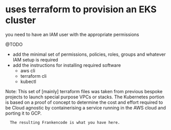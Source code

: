 # uses terraform to provision an EKS cluster

you need to have an IAM user with the appropriate permissions

@TODO 
 - add the minimal set of permissions, policies, roles, groups and whatever IAM setup is required
 - add the instructions for installing required software
   - aws cli
   - terraform cli
   - kubectl

Note: This set of [mainly] terraform files was taken from previous bespoke projects to 
      launch special purpose VPCs or stacks. The Kubernetes portion is based on a proof of concept
      to determine the cost and effort required to be Cloud agnostic by containerising 
      a service running in the AWS cloud and porting it to GCP. 

      The resulting Frankencode is what you have here. 
